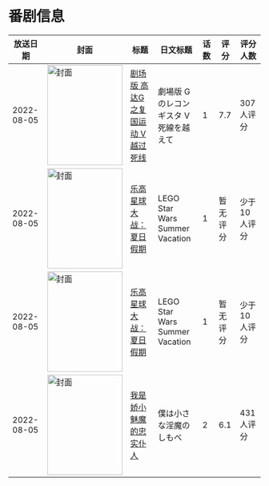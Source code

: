 # 番剧信息

|放送日期|封面|标题|日文标题|话数|评分|评分人数|
|---|---|---|---|---|---|---|
|2022-08-05|<img src="https://lain.bgm.tv/pic/cover/c/c0/87/286127_g8n8n.jpg" alt="封面" style="width:150px;height:200px;object-fit:cover;">|[剧场版 高达G之复国运动 Ⅴ 越过死线](https://bangumi.tv/subject/286127)|劇場版 Gのレコンギスタ Ⅴ 死線を越えて|1|7.7|307人评分|
|2022-08-05|<img src="https://lain.bgm.tv/pic/cover/c/bb/09/461530_h31hN.jpg" alt="封面" style="width:150px;height:200px;object-fit:cover;">|[乐高星球大战：夏日假期](https://bangumi.tv/subject/461530)|LEGO Star Wars Summer Vacation|1|暂无评分|少于10人评分|
|2022-08-05|<img src="https://lain.bgm.tv/pic/cover/c/bb/09/461530_h31hN.jpg" alt="封面" style="width:150px;height:200px;object-fit:cover;">|[乐高星球大战：夏日假期](https://bangumi.tv/subject/461530)|LEGO Star Wars Summer Vacation|1|暂无评分|少于10人评分|
|2022-08-05|<img src="https://bangumi.tv/img/no_icon_subject.png" alt="封面" style="width:150px;height:200px;object-fit:cover;">|[我是娇小魅魔的忠实仆人](https://bangumi.tv/subject/354769)|僕は小さな淫魔のしもべ|2|6.1|431人评分|
